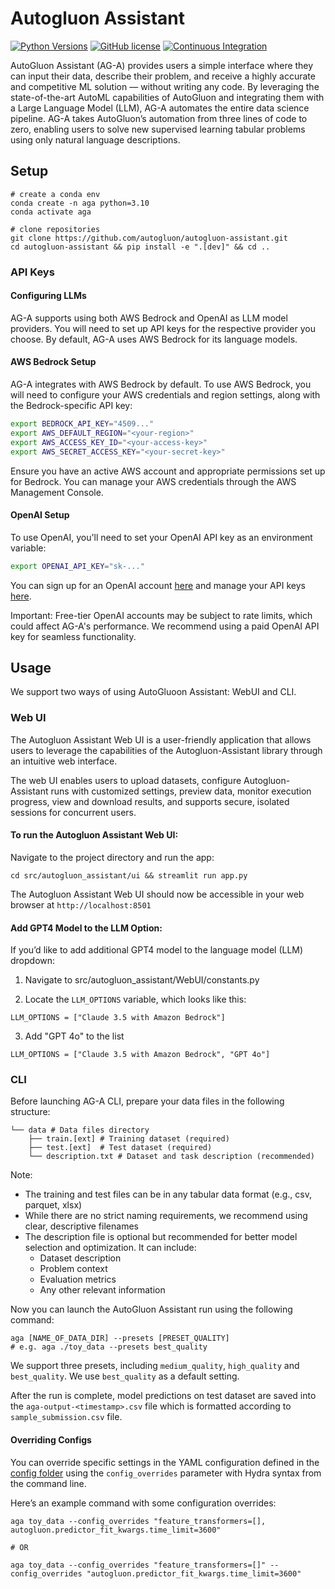 # Autogluon Assistant

[![Python Versions](https://img.shields.io/badge/python-3.8%20%7C%203.9%20%7C%203.10%20%7C%203.11-blue)](https://pypi.org/project/autogluon-assistant/)
[![GitHub license](https://img.shields.io/badge/License-Apache_2.0-blue.svg)](./LICENSE)
[![Continuous Integration](https://github.com/autogluon/autogluon-assistant/actions/workflows/lint.yml/badge.svg)](https://github.com/autogluon/autogluon-assistant/actions/workflows/lint.yml)

AutoGluon Assistant (AG-A) provides users a simple interface where they can input their data, describe their problem, and receive a highly accurate and competitive ML solution — without writing any code. By leveraging the state-of-the-art AutoML capabilities of AutoGluon and integrating them with a Large Language Model (LLM), AG-A automates the entire data science pipeline. AG-A takes AutoGluon’s automation from three lines of code to zero, enabling users to solve new supervised learning tabular problems using only natural language descriptions.

## Setup

```
# create a conda env
conda create -n aga python=3.10
conda activate aga

# clone repositories
git clone https://github.com/autogluon/autogluon-assistant.git
cd autogluon-assistant && pip install -e ".[dev]" && cd ..
```


### API Keys

#### Configuring LLMs
AG-A supports using both AWS Bedrock and OpenAI as LLM model providers. You will need to set up API keys for the respective provider you choose. By default, AG-A uses AWS Bedrock for its language models.

#### AWS Bedrock Setup
AG-A integrates with AWS Bedrock by default. To use AWS Bedrock, you will need to configure your AWS credentials and region settings, along with the Bedrock-specific API key:

```bash
export BEDROCK_API_KEY="4509..."
export AWS_DEFAULT_REGION="<your-region>"
export AWS_ACCESS_KEY_ID="<your-access-key>"
export AWS_SECRET_ACCESS_KEY="<your-secret-key>"
```

Ensure you have an active AWS account and appropriate permissions set up for Bedrock. You can manage your AWS credentials through the AWS Management Console.


#### OpenAI Setup
To use OpenAI, you'll need to set your OpenAI API key as an environment variable:

```bash
export OPENAI_API_KEY="sk-..."
```

You can sign up for an OpenAI account [here](https://platform.openai.com/) and manage your API keys [here](https://platform.openai.com/account/api-keys).

Important: Free-tier OpenAI accounts may be subject to rate limits, which could affect AG-A's performance. We recommend using a paid OpenAI API key for seamless functionality.


## Usage

We support two ways of using AutoGluoon Assistant: WebUI and CLI. 

### Web UI
The Autogluon Assistant Web UI is a user-friendly application that allows users to leverage the capabilities of the Autogluon-Assistant library through an intuitive web interface.

The web UI enables users to upload datasets, configure Autogluon-Assistant runs with customized settings, preview data, monitor execution progress, view and download results, and supports secure, isolated sessions for concurrent users.

#### To run the Autogluon Assistant Web UI:
Navigate to the project directory and run the app:
````
cd src/autogluon_assistant/ui && streamlit run app.py
````
The Autogluon Assistant Web UI should now be accessible in your web browser at `http://localhost:8501`

#### Add GPT4 Model to the LLM Option:
If you’d like to add additional GPT4 model to the language model (LLM) dropdown:

1. Navigate to src/autogluon_assistant/WebUI/constants.py

2. Locate the `LLM_OPTIONS` variable, which looks like this:
````
LLM_OPTIONS = ["Claude 3.5 with Amazon Bedrock"]
````
3. Add "GPT 4o" to the list
````
LLM_OPTIONS = ["Claude 3.5 with Amazon Bedrock", "GPT 4o"]
````

### CLI

Before launching AG-A CLI, prepare your data files in the following structure:
```
└── data # Data files directory
    ├── train.[ext] # Training dataset (required)
    ├── test.[ext]  # Test dataset (required)
    └── description.txt # Dataset and task description (recommended)
```
Note:
- The training and test files can be in any tabular data format (e.g., csv, parquet, xlsx)
- While there are no strict naming requirements, we recommend using clear, descriptive filenames
- The description file is optional but recommended for better model selection and optimization. It can include:
  - Dataset description
  - Problem context
  - Evaluation metrics
  - Any other relevant information

Now you can launch the AutoGluon Assistant run using the following command:
```
aga [NAME_OF_DATA_DIR] --presets [PRESET_QUALITY]
# e.g. aga ./toy_data --presets best_quality
```

We support three presets, including `medium_quality`, `high_quality` and `best_quality`. We use `best_quality` as a default setting.

After the run is complete, model predictions on test dataset are saved into the `aga-output-<timestamp>.csv` file which is formatted according to `sample_submission.csv` file.

#### Overriding Configs
You can override specific settings in the YAML configuration defined in the [config folder](https://github.com/boranhan/autogluon-assistant/tree/main/src/autogluon_assistant/configs) using
the `config_overrides` parameter with Hydra syntax from the command line.

Here’s an example command with some configuration overrides:
```
aga toy_data --config_overrides "feature_transformers=[], autogluon.predictor_fit_kwargs.time_limit=3600"

# OR

aga toy_data --config_overrides "feature_transformers=[]" --config_overrides "autogluon.predictor_fit_kwargs.time_limit=3600"
```